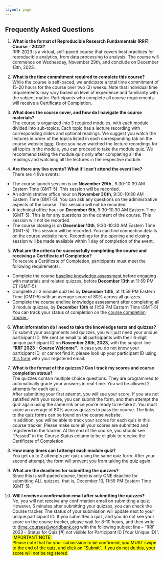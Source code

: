 ```yaml
---
layout: page
---
```


<h2>Frequently Asked Questions</h2>

1. <b>What is the format of Reproducible Research Fundamentals (RRF) Course - 2023? </b><br/>
RRF 2023 is a virtual, self-paced course that covers best practices for reproducible analytics, from data processing to analysis. The course will commence on Wednesday, November 29th, and conclude on December 13th, 2023.  

 

2. <b>What is the time commitment required to complete this course? </b><br/>
While the course is self-paced, we anticipate a total time commitment of 15-20 hours for the course over two (2) weeks. Note that individual time requirements may vary based on level of experience and familiarity with the subject matter. Participants who complete all course requirements will receive a Certificate of Completion. 

 

3. <b>What does the course cover, and how do I navigate the course materials?</b> <br/>
The course is organized into 3 required modules, with each module divided into sub-topics. Each topic has a lecture recording with corresponding slides and optional readings. We suggest you watch the lectures in order of the topics listed in each corresponding tab on the course website <a href="{{ site.baseurl}}index.html">here</a>.
Once you have watched the lecture recordings for all topics in the module, you can proceed to take the module quiz. We recommend taking the module quiz only after completing all the readings and watching all the lectures in the respective module. 

 

4. <b>Are there any live events? What if I can’t attend the event live? </b><br/>
There are 4 live events: <br/>
- The course launch session is on <b>November 29th </b>, 9:30-10:30 AM Eastern Time (GMT-5). This session will be recorded. 
- An administrative office hour on <b>November 30th</b>, 9:30-10:30 AM Eastern Time (GMT-5). You can ask any questions on the administrative aspects of the course. This session will not be recorded. 
- A technical office hour on <b>December 6th</b>, 9:30-10:30 AM Eastern Time (GMT-5). This is for any questions on the content of the course. This session will not be recorded. 
- The course closing is on <b>December 13th</b>, 9:30-10:30 AM Eastern Time (GMT-5). This session will be recorded. 
You can find connection details on the course website here. Recordings for the opening and 	closing session will be made available within 1 day of completion of the event. 

5. <b>What are the criteria for successfully completing the course and receiving a Certificate of Completion? </b> <br/>
To receive a Certificate of Completion, participants must meet the following requirements: 
- Complete the course <a href="https://survey.wb.surveycto.com/collect/baseline_rrf23" target="_blank" >baseline knowledge assessment </a> before engaging with materials and related quizzes, before <b>December 13th</b> at 11:59 PM ET (GMT-5) 
- Complete all 3 module quizzes by <b>December 13th</b>, at 11:59 PM Eastern Time (GMT-5) with an average score of 80% across all quizzes. 
- Complete the course endline knowledge assessment after completing all 3 module quizzes, by <b>December 13th</b> at 11:59 PM Eastern Time (GMT-5) 
<br/>You can track your status of completion on the <a href="https://docs.google.com/spreadsheets/d/1wK2k4bGN4Gt5cAQAPDeB2Du_xpRNbA3-SjcgPZYXUDQ/edit#gid=1137564209" target='_blank'>course completion tracker </a>.  

6. <b>What information do I need to take the knowledge tests and quizzes? </b><br/>
To submit your assignments and quizzes, you will just need your unique participant ID. We sent an email to all participants with their 6-digit unique participant ID on <b>November 28th, 2023</b>, with the subject line <b>“RRF 2023 – Course Welcome”</b>. In case you do not know your participant ID, or cannot find it, please look up your participant ID using <a target="_blank" href="https://survey.wb.surveycto.com/collect/rrf_unique_id?caseid=">this form</a> with your registered email. 

7. <b>What is the format of the quizzes? Can I track my scores and course completion status? </b><br/>
The quizzes contain multiple choice questions. They are programmed to automatically grade your answers in real-time. You will be allowed 2 attempts for each quiz.  
After submitting your first attempt, you will see your score. If you are not satisfied with your score, you can submit the form, and then attempt the quiz again using the same link once you’re ready to re-take it. 
You must score an average of 80% across quizzes to pass the course. The links to the quiz forms can be found on the course website.  
In addition, you will be able to track your scores for each quiz in this course tracker. Please make sure all your scores are submitted and registered in the tracker. At the end of the course, you should see “Passed” in the Course Status column to be eligible to receive the Certificate of Completion. 

 

8. <b>How many times can I attempt each module quiz?</b><br/>
You get up to 2 attempts per quiz using the same quiz form. After your second attempt, the form will prevent you from taking the quiz again.  

 
9. <b>What are the deadlines for submitting the quizzes? </b><br/>
Since this is self-paced course, there is only ONE deadline for submitting ALL quizzes, that is, December 13, 11:59 PM Eastern Time (GMT-5). 

 

10. <b>Will I receive a confirmation email after submitting the quizzes?</b> <br/>
No, you will not receive any confirmation email on submitting a quiz.  
However, 5 minutes after submitting your quizzes, you can check the Course tracker. The status of your submission will update next to your unique participant ID. If you submitted a quiz, and you do not see your score on the course tracker, please wait for 8-10 hours, and then write to dime_courses@worldbank.org with the following subject line – “RRF 2023 – Status for Quiz [#] not visible for Participant ID [Your Unique ID]”. <br/>
<mark>IMPORTANT NOTE:  
Please note that for your submission to be confirmed, you MUST swipe to the end of the quiz, and click on “Submit”. If you do not do this, your score will not be registered. </mark>

